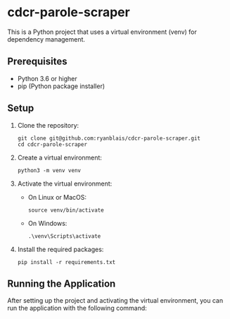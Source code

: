 
# cdcr-parole-scraper

This is a Python project that uses a virtual environment (venv) for dependency management.

## Prerequisites

- Python 3.6 or higher
- pip (Python package installer)

## Setup

1. Clone the repository:
    ```
    git clone git@github.com:ryanblais/cdcr-parole-scraper.git
    cd cdcr-parole-scraper
    ```

2. Create a virtual environment:
    ```
    python3 -m venv venv
    ```

3. Activate the virtual environment:
    - On Linux or MacOS:
        ```
        source venv/bin/activate
        ```
    - On Windows:
        ```
        .\venv\Scripts\activate
        ```

4. Install the required packages:
    ```
    pip install -r requirements.txt
    ```

## Running the Application

After setting up the project and activating the virtual environment, you can run the application with the following command:

